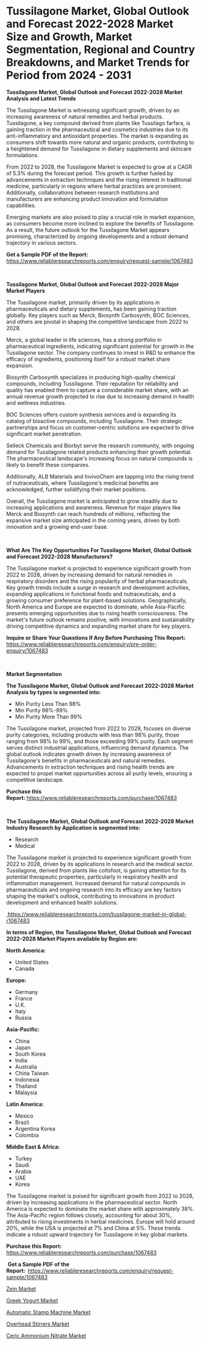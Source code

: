 <p><h1>Tussilagone Market, Global Outlook and Forecast 2022-2028 Market Size and Growth, Market Segmentation, Regional and Country Breakdowns, and Market Trends for Period from 2024 -  2031</h1></p><p><strong>Tussilagone Market, Global Outlook and Forecast 2022-2028 Market Analysis and Latest Trends</strong></p>
<p><p>The Tussilagone Market is witnessing significant growth, driven by an increasing awareness of natural remedies and herbal products. Tussilagone, a key compound derived from plants like Tussilago farfara, is gaining traction in the pharmaceutical and cosmetics industries due to its anti-inflammatory and antioxidant properties. The market is expanding as consumers shift towards more natural and organic products, contributing to a heightened demand for Tussilagone in dietary supplements and skincare formulations.</p><p>From 2022 to 2028, the Tussilagone Market is expected to grow at a CAGR of 5.3% during the forecast period. This growth is further fueled by advancements in extraction techniques and the rising interest in traditional medicine, particularly in regions where herbal practices are prominent. Additionally, collaborations between research institutions and manufacturers are enhancing product innovation and formulation capabilities.</p><p>Emerging markets are also poised to play a crucial role in market expansion, as consumers become more inclined to explore the benefits of Tussilagone. As a result, the future outlook for the Tussilagone Market appears promising, characterized by ongoing developments and a robust demand trajectory in various sectors.</p></p>
<p><strong>Get a Sample PDF of the Report:&nbsp;</strong> <a href="https://www.reliableresearchreports.com/enquiry/request-sample/1067483">https://www.reliableresearchreports.com/enquiry/request-sample/1067483</a></p>
<p>&nbsp;</p>
<p><strong>Tussilagone Market, Global Outlook and Forecast 2022-2028 Major Market Players</strong></p>
<p><p>The Tussilagone market, primarily driven by its applications in pharmaceuticals and dietary supplements, has been gaining traction globally. Key players such as Merck, Biosynth Carbosynth, BOC Sciences, and others are pivotal in shaping the competitive landscape from 2022 to 2028.</p><p>Merck, a global leader in life sciences, has a strong portfolio in pharmaceutical ingredients, indicating significant potential for growth in the Tussilagone sector. The company continues to invest in R&D to enhance the efficacy of ingredients, positioning itself for a robust market share expansion. </p><p>Biosynth Carbosynth specializes in producing high-quality chemical compounds, including Tussilagone. Their reputation for reliability and quality has enabled them to capture a considerable market share, with an annual revenue growth projected to rise due to increasing demand in health and wellness industries.</p><p>BOC Sciences offers custom synthesis services and is expanding its catalog of bioactive compounds, including Tussilagone. Their strategic partnerships and focus on customer-centric solutions are expected to drive significant market penetration.</p><p>Selleck Chemicals and Biorbyt serve the research community, with ongoing demand for Tussilagone related products enhancing their growth potential. The pharmaceutical landscape's increasing focus on natural compounds is likely to benefit these companies.</p><p>Additionally, ALB Materials and InvivoChem are tapping into the rising trend of nutraceuticals, where Tussilagone's medicinal benefits are acknowledged, further solidifying their market positions.</p><p>Overall, the Tussilagone market is anticipated to grow steadily due to increasing applications and awareness. Revenue for major players like Merck and Biosynth can reach hundreds of millions, reflecting the expansive market size anticipated in the coming years, driven by both innovation and a growing end-user base.</p></p>
<p>&nbsp;</p>
<p><strong>What Are The Key Opportunities For Tussilagone Market, Global Outlook and Forecast 2022-2028 Manufacturers?</strong></p>
<p><p>The Tussilagone market is projected to experience significant growth from 2022 to 2028, driven by increasing demand for natural remedies in respiratory disorders and the rising popularity of herbal pharmaceuticals. Key growth trends include a surge in research and development activities, expanding applications in functional foods and nutraceuticals, and a growing consumer preference for plant-based solutions. Geographically, North America and Europe are expected to dominate, while Asia-Pacific presents emerging opportunities due to rising health consciousness. The market's future outlook remains positive, with innovations and sustainability driving competitive dynamics and expanding market share for key players.</p></p>
<p><strong>Inquire or Share Your Questions If Any Before Purchasing This Report:</strong> <a href="https://www.reliableresearchreports.com/enquiry/pre-order-enquiry/1067483">https://www.reliableresearchreports.com/enquiry/pre-order-enquiry/1067483</a></p>
<p>&nbsp;</p>
<p><strong>Market Segmentation</strong></p>
<p><strong>The Tussilagone Market, Global Outlook and Forecast 2022-2028 Market Analysis by types is segmented into:</strong></p>
<p><ul><li>Min Purity Less Than 98%</li><li>Min Purity 98%-99%</li><li>Min Purity More Than 99%</li></ul></p>
<p><p>The Tussilagone market, projected from 2022 to 2028, focuses on diverse purity categories, including products with less than 98% purity, those ranging from 98% to 99%, and those exceeding 99% purity. Each segment serves distinct industrial applications, influencing demand dynamics. The global outlook indicates growth driven by increasing awareness of Tussilagone's benefits in pharmaceuticals and natural remedies. Advancements in extraction techniques and rising health trends are expected to propel market opportunities across all purity levels, ensuring a competitive landscape.</p></p>
<p><strong>Purchase this Report:&nbsp;</strong><a href="https://www.reliableresearchreports.com/purchase/1067483">https://www.reliableresearchreports.com/purchase/1067483</a></p>
<p>&nbsp;</p>
<p><strong>The Tussilagone Market, Global Outlook and Forecast 2022-2028 Market Industry Research by Application is segmented into:</strong></p>
<p><ul><li>Research</li><li>Medical</li></ul></p>
<p><p>The Tussilagone market is projected to experience significant growth from 2022 to 2028, driven by its applications in research and the medical sector. Tussilagone, derived from plants like coltsfoot, is gaining attention for its potential therapeutic properties, particularly in respiratory health and inflammation management. Increased demand for natural compounds in pharmaceuticals and ongoing research into its efficacy are key factors shaping the market's outlook, contributing to innovations in product development and enhanced health solutions.</p></p>
<p><a href="https://www.reliableresearchreports.com/tussilagone-market-in-global-r1067483">&nbsp;https://www.reliableresearchreports.com/tussilagone-market-in-global-r1067483</a></p>
<p><strong>In terms of Region, the Tussilagone Market, Global Outlook and Forecast 2022-2028 Market Players available by Region are:</strong></p>
<p>
    <p> <strong> North America: </strong>
        <ul>
            <li>United States</li>
            <li>Canada</li>
        </ul>
        </p> 
    <p> <strong> Europe: </strong>
        <ul>
            <li>Germany</li>
            <li>France</li>
            <li>U.K.</li>
            <li>Italy</li>
            <li>Russia</li>
        </ul>
        </p> 
    <p> <strong> Asia-Pacific: </strong>
        <ul>
            <li>China</li>
            <li>Japan</li>
            <li>South Korea</li>
            <li>India</li>
            <li>Australia</li>
            <li>China Taiwan</li>
            <li>Indonesia</li>
            <li>Thailand</li>
            <li>Malaysia</li>
        </ul>
        </p> 
    <p> <strong> Latin America: </strong>
        <ul>
            <li>Mexico</li>
            <li>Brazil</li>
            <li>Argentina Korea</li>
            <li>Colombia</li>
        </ul>
        </p> 
    <p> <strong> Middle East & Africa: </strong>
        <ul>
            <li>Turkey</li>
            <li>Saudi</li>
            <li>Arabia</li>
            <li>UAE</li>
            <li>Korea</li>
        </ul>
    </p>
    </p>
<p><p>The Tussilagone market is poised for significant growth from 2022 to 2028, driven by increasing applications in the pharmaceutical sector. North America is expected to dominate the market share with approximately 38%. The Asia-Pacific region follows closely, accounting for about 30%, attributed to rising investments in herbal medicines. Europe will hold around 20%, while the USA is projected at 7% and China at 5%. These trends indicate a robust upward trajectory for Tussilagone in key global markets.</p></p>
<p><strong>Purchase this Report: </strong><a href="https://www.reliableresearchreports.com/purchase/1067483">https://www.reliableresearchreports.com/purchase/1067483</a></p>
<p>&nbsp;<strong>Get a Sample PDF of the Report:&nbsp;&nbsp;</strong><a href="https://www.reliableresearchreports.com/enquiry/request-sample/1067483">https://www.reliableresearchreports.com/enquiry/request-sample/1067483</a></p>
<p><strong></strong></p>
<p><p><a href="https://medium.com/@alexander.bell98078/the-zein-market-research-report-provides-an-in-depth-and-up-to-date-analysis-of-the-sector-26ed157d7db8">Zein Market</a></p><p><a href="https://www.linkedin.com/pulse/greek-yogurt-industry-sector-new-technologies-market-ewhae?trackingId=9vMDFVD0SriCbRZmwyyhuw%3D%3D">Greek Yogurt Market</a></p><p><a href="https://medium.com/@adrainratke1972/the-automatic-stamp-machine-market-prioritizes-cost-control-and-efficiency-enhancement-ccfbd352fbdd">Automatic Stamp Machine Market</a></p><p><a href="https://www.linkedin.com/pulse/overhead-stirrers-market-outlook-share-analysis-growth-trends-m15kf?trackingId=AfCANKI0TbCRNFo3J0D3VQ%3D%3D">Overhead Stirrers Market</a></p><p><a href="https://issuu.com/reportprime-2/docs/ceric-ammonium-nitrate-market-size-_0165b5d734552e">Ceric Ammonium Nitrate Market</a></p></p>